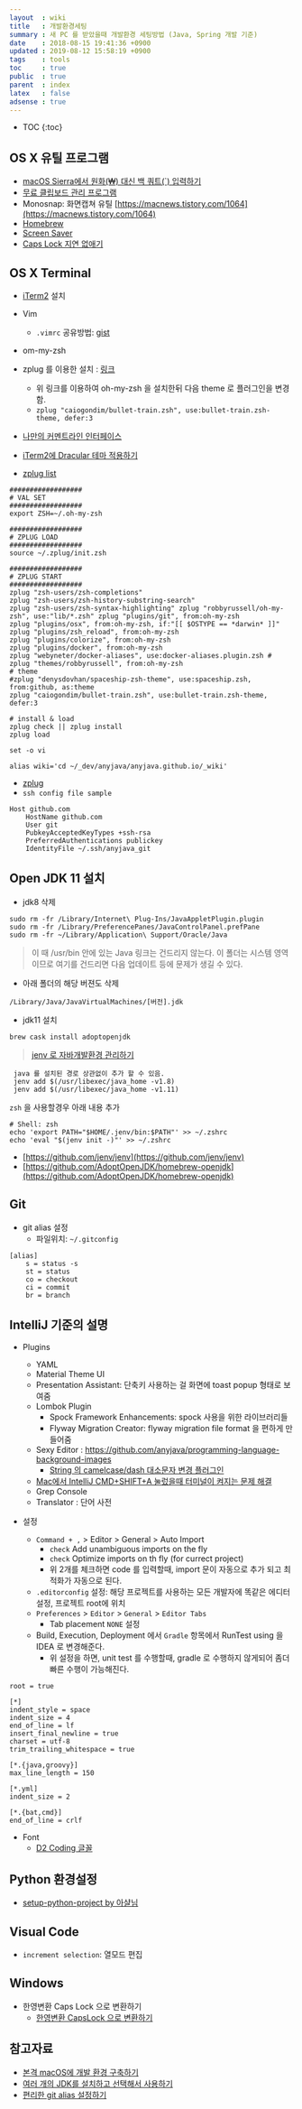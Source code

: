 ```yaml
---
layout  : wiki
title   : 개발환경세팅
summary : 새 PC 를 받았을때 개발환경 세팅방법 (Java, Spring 개발 기준)
date    : 2018-08-15 19:41:36 +0900
updated : 2019-08-12 15:58:19 +0900
tags    : tools
toc     : true
public  : true
parent  : index
latex   : false
adsense : true
---
```

* TOC
{:toc}
## OS X 유틸 프로그램 
* [macOS Sierra에서 원화(₩) 대신 백 쿼트(`) 입력하기](https://gist.github.com/redism/43bc51cab62269fa97a220a7bb5e1103?fbclid=IwAR3LVQc21h0aSxZGCCFMoEvdxe15aywjmkXRVf7ECIkcWUttuPGT0J2oE_I)
* [무료 클립보드 관리 프로그램](https://github.com/Clipy/Clipy)
* Monosnap: 화면캡쳐 유틸 [https://macnews.tistory.com/1064](https://macnews.tistory.com/1064)
* [Homebrew](https://brew.sh/)
* [Screen Saver](https://github.com/JohnCoates/Aerial)
* [Caps Lock 지연 없애기](https://x86.co.kr/macnews/1320718)
 
## OS X Terminal

* [iTerm2](https://iterm2.com/) 설치
* Vim
  * `.vimrc` 공유방법: [gist](https://github.com/defunkt/gist)
	 
* om-my-zsh
* zplug 를 이용한 설치 : [링크](https://blog.seotory.com/post/2017/12/start-zsh-and-zplug-and-oh-my-zsh)
	* 위 링크를 이용하여 oh-my-zsh 을 설치한뒤 다음 theme 로 플러그인을 변경함.
	* `zplug "caiogondim/bullet-train.zsh", use:bullet-train.zsh-theme, defer:3`
* [나만의 커멘트라인 인터페이스](https://hyunseob.github.io/2017/02/05/my-command-line-interface/)
* [iTerm2에 Dracular 테마 적용하기](https://jojoldu.tistory.com/428)
* [zplug list](https://github.com/unixorn/awesome-zsh-plugins)
	 
```
##################
# VAL SET
##################
export ZSH=~/.oh-my-zsh

##################
# ZPLUG LOAD
##################
source ~/.zplug/init.zsh

##################
# ZPLUG START
##################
zplug "zsh-users/zsh-completions"
zplug "zsh-users/zsh-history-substring-search"
zplug "zsh-users/zsh-syntax-highlighting" zplug "robbyrussell/oh-my-zsh", use:"lib/*.zsh" zplug "plugins/git", from:oh-my-zsh
zplug "plugins/osx", from:oh-my-zsh, if:"[[ $OSTYPE == *darwin* ]]"
zplug "plugins/zsh_reload", from:oh-my-zsh
zplug "plugins/colorize", from:oh-my-zsh
zplug "plugins/docker", from:oh-my-zsh
zplug "webyneter/docker-aliases", use:docker-aliases.plugin.zsh # zplug "themes/robbyrussell", from:oh-my-zsh 
# theme
#zplug "denysdovhan/spaceship-zsh-theme", use:spaceship.zsh, from:github, as:theme
zplug "caiogondim/bullet-train.zsh", use:bullet-train.zsh-theme, defer:3

# install & load
zplug check || zplug install
zplug load

set -o vi

alias wiki='cd ~/_dev/anyjava/anyjava.github.io/_wiki'

```

* [zplug](https://github.com/zplug/zplug)
* `ssh config file sample`

```
Host github.com
    HostName github.com
    User git
    PubkeyAcceptedKeyTypes +ssh-rsa
    PreferredAuthentications publickey
    IdentityFile ~/.ssh/anyjava_git
```

## Open JDK 11 설치
 
* jdk8 삭제
```
sudo rm -fr /Library/Internet\ Plug-Ins/JavaAppletPlugin.plugin
sudo rm -fr /Library/PreferencePanes/JavaControlPanel.prefPane
sudo rm -fr ~/Library/Application\ Support/Oracle/Java
```
> 이 때 /usr/bin 안에 있는 Java 링크는 건드리지 않는다. 이 폴더는 시스템 영역이므로 여기를 건드리면 다음 업데이트 등에 문제가 생길 수 있다.

* 아래 폴더의 해당 버젼도 삭제
```
/Library/Java/JavaVirtualMachines/[버전].jdk
```

* jdk11 설치
```
brew cask install adoptopenjdk
```

> [jenv 로 자바개발환경 관리하기](https://junho85.pe.kr/736)

```
 java 를 설치된 경로 상관없이 추가 할 수 있음.
 jenv add $(/usr/libexec/java_home -v1.8)
 jenv add $(/usr/libexec/java_home -v1.11)
```

`zsh` 을 사용할경우 아래 내용 추가
```
# Shell: zsh
echo 'export PATH="$HOME/.jenv/bin:$PATH"' >> ~/.zshrc
echo 'eval "$(jenv init -)"' >> ~/.zshrc
```

* [https://github.com/jenv/jenv](https://github.com/jenv/jenv)
* [https://github.com/AdoptOpenJDK/homebrew-openjdk](https://github.com/AdoptOpenJDK/homebrew-openjdk)

## Git

* git alias 설정
  * 파일위치: `~/.gitconfig` 

```
[alias]
    s = status -s
    st = status
    co = checkout
    ci = commit
    br = branch
```
 
## IntelliJ 기준의 설명

* Plugins
  * YAML
  * Material Theme UI 
  * Presentation Assistant: 단축키 사용하는 걸 화면에 toast popup 형태로 보여줌
  * Lombok Plugin
	* Spock Framework Enhancements: spock 사용을 위한 라이브러리들
	* Flyway Migration Creator: flyway migration file format 을 편하게 만들어줌
  * Sexy Editor : https://github.com/anyjava/programming-language-background-images
	* [String 의 camelcase/dash 대소문자 변경 플러그인](https://plugins.jetbrains.com/plugin/2162-string-manipulation)
  * [Mac에서 IntelliJ CMD+SHIFT+A 눌렀을때 터미널이 켜지는 문제 해결](https://jojoldu.tistory.com/420)
  * Grep Console
  * Translator : 단어 사전

* 설정
  * `Command + ,` > Editor > General > Auto Import
    * `check` Add unambiguous imports on the fly
    * `check` Optimize imports on th fly (for currect project)
    * 위 2개를 체크하면 code 를 입력할때, import 문이 자동으로 추가 되고 최적화가 자동으로 된다.
  * `.editorconfig` 설정: 해당 프로젝트를 사용하는 모든 개발자에 똑같은 에디터 설정, 프로젝트 root에 위치
  * `Preferences` > `Editor` > `General` > `Editor Tabs`
    * Tab placement `NONE` 설정
  * Build, Execution, Deployment 에서 `Gradle` 항목에서 RunTest using 을 IDEA 로 변경해준다. 
    * 위 설정을 하면, unit test 를 수행할때, gradle 로 수행하지 않게되어 좀더 빠른 수행이 가능해진다.
 
```
root = true

[*]
indent_style = space
indent_size = 4
end_of_line = lf
insert_final_newline = true
charset = utf-8
trim_trailing_whitespace = true

[*.{java,groovy}]
max_line_length = 150

[*.yml]
indent_size = 2

[*.{bat,cmd}]
end_of_line = crlf
```

* Font
  * [D2 Coding 글꼴](https://github.com/naver/d2codingfont)

## Python 환경설정

* [setup-python-project by 아샬님](https://github.com/ahastudio/til/blob/master/python/20181214-setup-python-project.md)
 

## Visual Code
* `increment selection`: 열모드 편집


## Windows

* 한영변환 Caps Lock 으로 변환하기
	* [한영변환 CapsLock 으로 변환하기](https://medium.com/@jinhyoung/windows-%ED%95%9C%EC%98%81%EC%A0%84%ED%99%98%EC%9D%84-%EB%A7%A5-%EC%B2%98%EB%9F%BC-capslock%EC%9C%BC%EB%A1%9C-%ED%95%98%EB%8A%94-%EB%B0%A9%EB%B2%95-6137fa8c22c0)


## 참고자료 

* [본격 macOS에 개발 환경 구축하기 ](https://subicura.com/2017/11/22/mac-os-development-environment-setup.html)
* [여러 개의 JDK를 설치하고 선택해서 사용하기](https://blog.benelog.net/installing-jdk.html?fbclid=IwAR2dDfoKZ-9ZObs7damNM3r5uaGV9uEexIbnH44VI7AkInYXAOWEt2fXtVM)
* [편리한 git alias 설정하기](https://johngrib.github.io/wiki/git-alias/)
